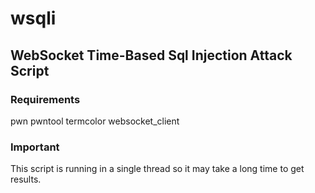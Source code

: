 # wsqli
## WebSocket Time-Based Sql Injection Attack Script

### Requirements
pwn
pwntool
termcolor
websocket_client

### Important
This script is running in a single thread so it may take a long time to get results.

